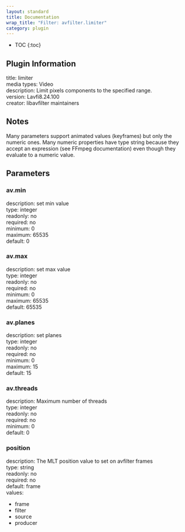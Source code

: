 ```yaml
---
layout: standard
title: Documentation
wrap_title: "Filter: avfilter.limiter"
category: plugin
---
```

* TOC
{:toc}

## Plugin Information

title: limiter  
media types:
Video  
description: Limit pixels components to the specified range.  
version: Lavfi8.24.100  
creator: libavfilter maintainers  

## Notes

Many parameters support animated values (keyframes) but only the numeric ones. Many numeric properties have type string because they accept an expression (see FFmpeg documentation) even though they evaluate to a numeric value.

## Parameters

### av.min

  
description:
set min value  
type: integer  
readonly: no  
required: no  
minimum: 0  
maximum: 65535  
default: 0  

### av.max

  
description:
set max value  
type: integer  
readonly: no  
required: no  
minimum: 0  
maximum: 65535  
default: 65535  

### av.planes

  
description:
set planes  
type: integer  
readonly: no  
required: no  
minimum: 0  
maximum: 15  
default: 15  

### av.threads

  
description:
Maximum number of threads  
type: integer  
readonly: no  
required: no  
minimum: 0  
default: 0  

### position

  
description:
The MLT position value to set on avfilter frames  
type: string  
readonly: no  
required: no  
default: frame  
values:  

* frame
* filter
* source
* producer

